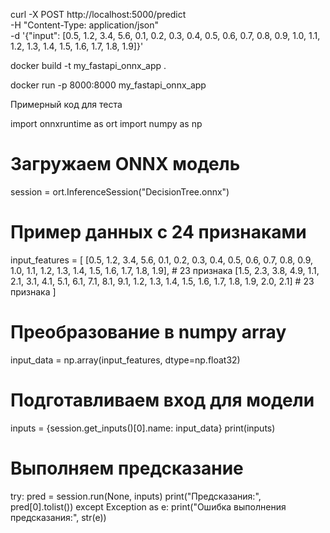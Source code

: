 curl -X POST http://localhost:5000/predict \
-H "Content-Type: application/json" \
-d '{"input": [0.5, 1.2, 3.4, 5.6, 0.1, 0.2, 0.3, 0.4, 0.5, 0.6, 0.7, 0.8, 0.9, 1.0, 1.1, 1.2, 1.3, 1.4, 1.5, 1.6, 1.7, 1.8, 1.9]}'


docker build -t my_fastapi_onnx_app .

docker run -p 8000:8000 my_fastapi_onnx_app

Примерный код для теста

import onnxruntime as ort
import numpy as np

# Загружаем ONNX модель
session = ort.InferenceSession("DecisionTree.onnx")

# Пример данных с 24 признаками
input_features = [
    [0.5, 1.2, 3.4, 5.6, 0.1, 0.2, 0.3, 0.4, 0.5, 0.6, 0.7, 0.8, 0.9, 1.0, 1.1, 1.2, 1.3, 1.4, 1.5, 1.6, 1.7, 1.8, 1.9],  # 23 признака
    [1.5, 2.3, 3.8, 4.9, 1.1, 2.1, 3.1, 4.1, 5.1, 6.1, 7.1, 8.1, 9.1, 1.2, 1.3, 1.4, 1.5, 1.6, 1.7, 1.8, 1.9, 2.0, 2.1]   # 23 признака
]

# Преобразование в numpy array
input_data = np.array(input_features, dtype=np.float32)

# Подготавливаем вход для модели
inputs = {session.get_inputs()[0].name: input_data}
print(inputs)
# Выполняем предсказание
try:
    pred = session.run(None, inputs)
    print("Предсказания:", pred[0].tolist())
except Exception as e:
    print("Ошибка выполнения предсказания:", str(e))
